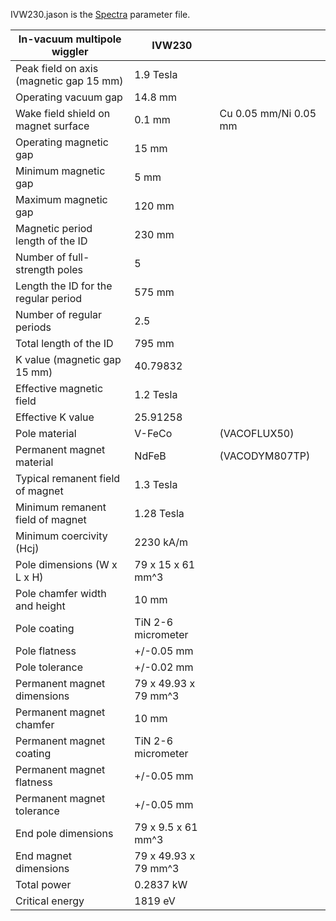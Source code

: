 IVW230.jason is the [Spectra](https://spectrax.org/spectra/index.html) parameter file.

| In-vacuum multipole wiggler	| IVW230 | |
| --- | --- | --- |
| Peak field on axis (magnetic gap 15 mm)	| 1.9	Tesla	| |
| Operating vacuum gap	| 14.8	mm	| |
| Wake field shield on magnet surface	| 0.1	mm	| Cu 0.05 mm/Ni 0.05 mm |
| Operating magnetic gap	| 15	mm	| |
| Minimum magnetic gap	| 5	mm	| |
| Maximum magnetic gap	| 120	mm	| |
| Magnetic period length of the ID	| 230	mm	| |
| Number of full-strength poles	| 5		| |
| Length the ID for the regular period	| 575	mm	| |
| Number of regular periods	| 2.5		| |
| Total length of the ID	| 795	mm	| |
| K value (magnetic gap 15 mm)	| 40.79832 | |
| Effective magnetic field	| 1.2	Tesla	| |
| Effective K value	| 25.91258		| |
| Pole  material	| V-FeCo	| (VACOFLUX50)	|
| Permanent magnet material	| NdFeB	| (VACODYM807TP)	|
| Typical remanent field of magnet	| 1.3	Tesla	| |
| Minimum remanent field of magnet	| 1.28	Tesla	| |
| Minimum coercivity (Hcj)	| 2230	kA/m	| |
| Pole dimensions (W x L x H)	| 79 x 15 x 61	mm^3	| |
| Pole chamfer width and height	| 10	mm	| |
| Pole coating	| TiN 2-6	micrometer	| |
| Pole flatness	| +/-0.05	mm	| |
| Pole tolerance	| +/-0.02	mm	| |
| Permanent magnet dimensions	| 79 x 49.93 x 79	mm^3	| |
| Permanent magnet chamfer	| 10	mm	| |
| Permanent magnet coating	| TiN 2-6	micrometer	| |
| Permanent magnet flatness	| +/-0.05	mm	| |
| Permanent magnet tolerance	| +/-0.05	mm	| |
| End pole dimensions	| 79 x 9.5 x 61	mm^3	| |
| End magnet dimensions	| 79 x 49.93 x 79	mm^3	| |
| Total power	| 0.2837	kW	| |
| Critical energy	| 1819	eV	| |
